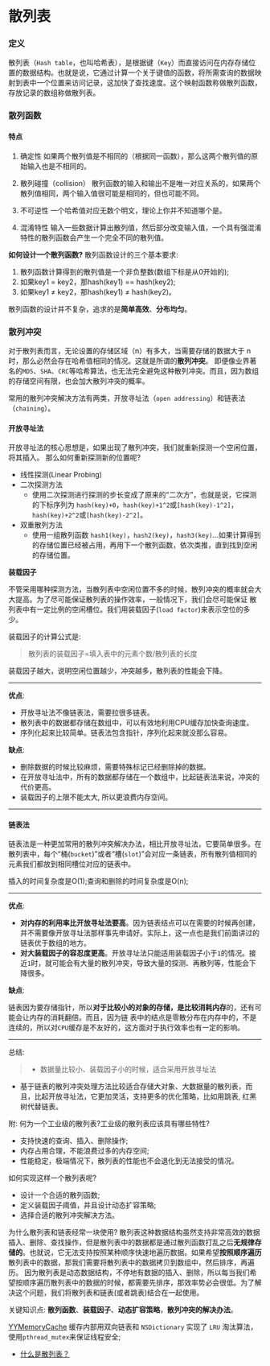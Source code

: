 # 散列表

### 定义
散列表（`Hash table`，也叫哈希表），是根据键（`Key`）而直接访问在内存存储位置的数据结构。也就是说，它通过计算一个关于键值的函数，将所需查询的数据映射到表中一个位置来访问记录，这加快了查找速度。这个映射函数称做散列函数，存放记录的数组称做散列表。

### 散列函数
#### 特点
1. 确定性
如果两个散列值是不相同的（根据同一函数），那么这两个散列值的原始输入也是不相同的。

2. 散列碰撞（collision）
散列函数的输入和输出不是唯一对应关系的，如果两个散列值相同，两个输入值很可能是相同的，但也可能不同。

3. 不可逆性
一个哈希值对应无数个明文，理论上你并不知道哪个是。

4. 混淆特性
输入一些数据计算出散列值，然后部分改变输入值，一个具有强混淆特性的散列函数会产生一个完全不同的散列值。

**如何设计一个散列函数?**
散列函数设计的三个基本要求:
1. 散列函数计算得到的散列值是一个非负整数(数组下标是从0开始的);
2. 如果key1 = key2，那hash(key1) == hash(key2);
3. 如果key1 ≠ key2，那hash(key1) ≠ hash(key2)。

散列函数的设计并不复杂，追求的是**简单高效**、**分布均匀**。

### 散列冲突
对于散列表而言，无论设置的存储区域（n）有多大，当需要存储的数据大于 n 时，那么必然会存在哈希值相同的情况。这就是所谓的**散列冲突**。
即便像业界著名的`MD5`、`SHA`、`CRC`等哈希算法，也无法完全避免这种散列冲突。而且，因为数组的存储空间有限，也会加大散列冲突的概率。

常用的散列冲突解决方法有两类，开放寻址法（`open addressing`）和链表法（`chaining`）。

#### 开放寻址法
开放寻址法的核心思想是，如果出现了散列冲突，我们就重新探测一个空闲位置，将其插入。
那么如何重新探测新的位置呢?
* 线性探测(Linear Probing)
* 二次探测方法
   * 使用二次探测进行探测的步长变成了原来的“二次方”，也就是说，它探测的下标序列为 `hash(key)+0`，`hash(key)+1^2`或`[hash(key)-1^2]`，`hash(key)+2^2`或`[hash(key)-2^2]`。
* 双重散列方法
   * 使用一组散列函数 `hash1(key)`，`hash2(key)`，`hash3(key)`...如果计算得到的存储位置已经被占用，再用下一个散列函数，依次类推，直到找到空闲的存储位置。

**装载因子**

不管采用哪种探测方法，当散列表中空闲位置不多的时候，散列冲突的概率就会大大提高。为了尽可能保证散列表的操作效率，一般情况下，我们会尽可能保证 散列表中有一定比例的空闲槽位。我们用装载因子(`load factor`)来表示空位的多少。

装载因子的计算公式是:
> 散列表的装载因子=填入表中的元素个数/散列表的长度

装载因子越大，说明空闲位置越少，冲突越多，散列表的性能会下降。

---

**优点**:
* 开放寻址法不像链表法，需要拉很多链表。
* 散列表中的数据都存储在数组中，可以有效地利用CPU缓存加快查询速度。
* 序列化起来比较简单。链表法包含指针，序列化起来就没那么容易。

**缺点**:
* 删除数据的时候比较麻烦，需要特殊标记已经删除掉的数据。
* 在开放寻址法中，所有的数据都存储在一个数组中，比起链表法来说，冲突的代价更高。
* 装载因子的上限不能太大, 所以更浪费内存空间。

---

#### 链表法
链表法是一种更加常用的散列冲突解决办法，相比开放寻址法，它要简单很多。在散列表中，每个“桶(`bucket`)”或者“槽(`slot`)”会对应一条链表，所有散列值相同的元素我们都放到相同槽位对应的链表中。

插入的时间复杂度是O(1);查询和删除的时间复杂度是O(n);

---

**优点**:
* **对内存的利用率比开放寻址法要高**。因为链表结点可以在需要的时候再创建，并不需要像开放寻址法那样事先申请好。实际上，这一点也是我们前面讲过的链表优于数组的地方。
* **对大装载因子的容忍度更高**。开放寻址法只能适用装载因子小于`1`的情况。接近`1`时，就可能会有大量的散列冲突，导致大量的探测、再散列等，性能会下降很多。

**缺点**:

链表因为要存储指针，所以**对于比较小的对象的存储，是比较消耗内存**的，还有可能会让内存的消耗翻倍。而且，因为链 表中的结点是零散分布在内存中的，不是连续的，所以对`CPU`缓存是不友好的，这方面对于执行效率也有一定的影响。

---

总结:
> * 数据量比较小、装载因子小的时候，适合采用开放寻址法
* 基于链表的散列冲突处理方法比较适合存储大对象、大数据量的散列表，而且，比起开放寻址法，它更加灵活，支持更多的优化策略，比如用跳表, 红黑树代替链表。

附:
何为一个工业级的散列表?工业级的散列表应该具有哪些特性?
* 支持快速的查询、插入、删除操作;
* 内存占用合理，不能浪费过多的内存空间;
* 性能稳定，极端情况下，散列表的性能也不会退化到无法接受的情况。

如何实现这样一个散列表呢?
* 设计一个合适的散列函数;
* 定义装载因子阈值，并且设计动态扩容策略;
* 选择合适的散列冲突解决方法。

为什么散列表和链表经常一块使用?
散列表这种数据结构虽然支持非常高效的数据插入、删除、查找操作，但是散列表中的数据都是通过散列函数打乱之后**无规律存储的**。也就说，它无法支持按照某种顺序快速地遍历数据。如果希望**按照顺序遍历**散列表中的数据，那我们需要将散列表中的数据拷贝到数组中，然后排序，再遍历。
因为散列表是动态数据结构，不停地有数据的插入、删除，所以每当我们希望按顺序遍历散列表中的数据的时候，都需要先排序，那效率势必会很低。为了解决这个问题，我们将散列表和链表(或者跳表)结合在一起使用。

关键知识点:
**散列函数**、**装载因子**、**动态扩容策略**，**散列冲突的解决办法**。

[YYMemoryCache](https://github.com/ibireme/YYCache/blob/master/YYCache/YYMemoryCache.m)
缓存内部用双向链表和 `NSDictionary` 实现了 `LRU` 淘汰算法，使用`pthread_mutex`来保证线程安全;

* [什么是散列表？](https://mp.weixin.qq.com/s?__biz=MzUyNjQxNjYyMg==&mid=2247484447&idx=1&sn=78bc3d7a69616de0676f176b7b47520e&chksm=fa0e6b9ecd79e288dbaf3817d3b5f7ec0b17c18626f4485e3b5fb62fbc79e89fa8f114857770&token=1313026425&lang=zh_CN#rd)
